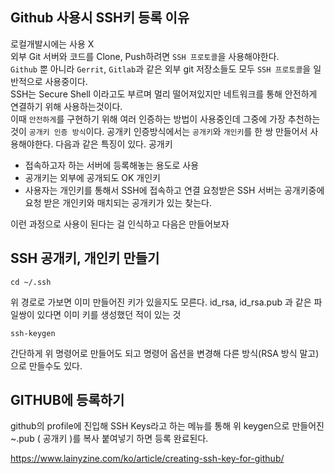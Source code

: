 ## Github 사용시 SSH키 등록 이유
로컬개발시에는 사용 X   
외부 Git 서버와 코드를 Clone, Push하려면 ```SSH 프로토콜```을 사용해야한다.   
```Github``` 뿐 아니라 ```Gerrit```, ```Gitlab```과 같은 외부 git 저장소들도 모두 ```SSH 프로토콜```을 일반적으로 사용중이다.   
SSH는 Secure Shell 이라고도 부르며 멀리 떨어져있지만 네트워크를 통해 안전하게 연결하기 위해 사용하는것이다.   
이때 ```안전하게```를 구현하기 위해 여러 인증하는 방법이 사용중인데
그중에 가장 추천하는 것이 ```공개키 인증 방식```이다.
공개키 인증방식에서는 ```공개키```와 ```개인키```를 한 쌍 만들어서 사용해야한다.
다음과 같은 특징이 있다.
공개키  
 - 접속하고자 하는 서버에 등록해놓는 용도로 사용
 - 공개키는 외부에 공개되도 OK
개인키
 - 사용자는 개인키를 통해서 SSH에 접속하고 연결 요청받은 SSH 서버는 공개키중에 요청 받은 개인키와 매치되는 공개키가 있는 찾는다.

이런 과정으로 사용이 된다는 걸 인식하고 다음은 만들어보자

## SSH 공개키, 개인키 만들기
```
cd ~/.ssh
```
위 경로로 가보면 이미 만들어진 키가 있을지도 모른다.
id_rsa, id_rsa.pub 과 같은 파일쌍이 있다면 이미 키를 생성했던 적이 있는 것

```
ssh-keygen
```
간단하게 위 명령어로 만들어도 되고 명령어 옵션을 변경해 다른 방식(RSA 방식 말고)으로 만들수도 있다.

## GITHUB에 등록하기
github의 profile에 진입해 SSH Keys라고 하는 메뉴를 통해 위 keygen으로 만들어진 ~.pub ( 공개키 )를 복사 붙여넣기 하면 등록 완료된다.


https://www.lainyzine.com/ko/article/creating-ssh-key-for-github/
